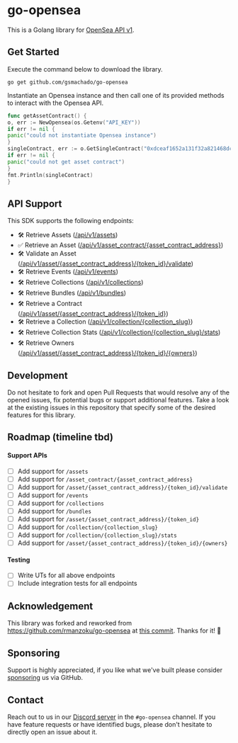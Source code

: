 # go-opensea

This is a Golang library for [OpenSea API v1](https://docs.opensea.io/reference).

## Get Started

Execute the command below to download the library.

```
go get github.com/gsmachado/go-opensea
```

Instantiate an Opensea instance and then call one of its provided methods to interact with the Opensea API.

```go
func getAssetContract() {
o, err := NewOpensea(os.Getenv("API_KEY"))
if err != nil {
panic("could not instantiate Opensea instance")
}
singleContract, err := o.GetSingleContract("0xdceaf1652a131f32a821468dc03a92df0edd86ea")
if err != nil {
panic("could not get asset contract")
}
fmt.Println(singleContract)
}
```

## API Support

This SDK supports the following endpoints:

- 🛠 Retrieve Assets ([/api/v1/assets](https://docs.opensea.io/reference/getting-assets))
- ✅ Retrieve an
  Asset ([/api/v1/asset_contract/{asset_contract_address}](https://docs.opensea.io/reference/retrieving-a-single-contract))
- 🛠 Validate an Asset ([/api/v1/asset/{asset_contract_address}/{token_id}/validate](https://docs.opensea.io/reference/validate-assets))
- 🛠 Retrieve Events ([/api/v1/events](https://docs.opensea.io/reference/retrieving-asset-events))
- 🛠 Retrieve Collections ([/api/v1/collections](https://docs.opensea.io/reference/retrieving-collections))
- 🛠 Retrieve Bundles ([/api/v1/bundles](https://docs.opensea.io/reference/retrieving-bundles))
- 🛠 Retrieve a Contract ([/api/v1/asset/{asset_contract_address}/{token_id}](https://docs.opensea.io/reference/retrieving-a-single-asset))
- 🛠 Retrieve a Collection ([/api/v1/collection/{collection_slug}](https://docs.opensea.io/reference/retrieving-a-single-collection))
- 🛠 Retrieve Collection Stats ([/api/v1/collection/{collection_slug}/stats](https://docs.opensea.io/reference/retrieving-collection-stats))
- 🛠 Retrieve Owners ([/api/v1/asset/{asset_contract_address}/{token_id}/{owners}](https://docs.opensea.io/reference/retrieve-owners))

## Development

Do not hesitate to fork and open Pull Requests that would resolve any of the opened issues, fix potential bugs or support additional
features. Take a look at the existing issues in this repository that specify some of the desired features for this library.

## Roadmap (timeline tbd)

#### Support APIs

- [ ] Add support for `/assets`
- [ ] Add support for `/asset_contract/{asset_contract_address}`
- [ ] Add support for `/asset/{asset_contract_address}/{token_id}/validate`
- [ ] Add support for `/events`
- [ ] Add support for `/collections`
- [ ] Add support for `/bundles`
- [ ] Add support for `/asset/{asset_contract_address}/{token_id}`
- [ ] Add support for `/collection/{collection_slug}`
- [ ] Add support for `/collection/{collection_slug}/stats`
- [ ] Add support for `/asset/{asset_contract_address}/{token_id}/{owners}`

#### Testing

- [ ] Write UTs for all above endpoints
- [ ] Include integration tests for all endpoints

## Acknowledgement

This library was forked and reworked from https://github.com/rmanzoku/go-opensea at
[this commit](https://github.com/rmanzoku/go-opensea/tree/e0722c7d22bbe26cbf222b9503552d05b44af289). Thanks for it! :tada:

## Sponsoring

Support is highly appreciated, if you like what we've built please consider [sponsoring](https://github.com/sponsors/AxLabs) us via GitHub.

## Contact

Reach out to us in our [Discord server](https://discord.axlabs.com/) in the `#go-opensea` channel. If you have feature requests or have
identified bugs, please don't hesitate to directly open an issue about it.
